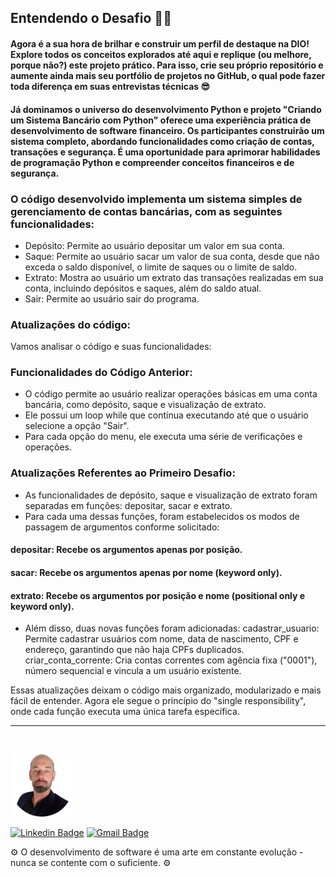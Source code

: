 ## Entendendo o Desafio 🚀✨
#### Agora é a sua hora de brilhar e construir um perfil de destaque na DIO! Explore todos os conceitos explorados até aqui e replique (ou melhore, porque não?) este projeto prático. Para isso, crie seu próprio repositório e aumente ainda mais seu portfólio de projetos no GitHub, o qual pode fazer toda diferença em suas entrevistas técnicas 😎

#### Já dominamos o universo do desenvolvimento Python e projeto "Criando um Sistema Bancário com Python" oferece uma experiência prática de desenvolvimento de software financeiro. Os participantes construirão um sistema completo, abordando funcionalidades como criação de contas, transações e segurança. É uma oportunidade para aprimorar habilidades de programação Python e compreender conceitos financeiros e de segurança.

### O código desenvolvido implementa um sistema simples de gerenciamento de contas bancárias, com as seguintes funcionalidades:

- Depósito: Permite ao usuário depositar um valor em sua conta.
- Saque: Permite ao usuário sacar um valor de sua conta, desde que não exceda o saldo disponível, o limite de saques ou o limite de saldo.
- Extrato: Mostra ao usuário um extrato das transações realizadas em sua conta, incluindo depósitos e saques, além do saldo atual.
- Sair: Permite ao usuário sair do programa.

### Atualizações do código:

Vamos analisar o código e suas funcionalidades:

### Funcionalidades do Código Anterior:
- O código permite ao usuário realizar operações básicas em uma conta bancária, como depósito, saque e visualização de extrato.
- Ele possui um loop while que continua executando até que o usuário selecione a opção "Sair".
- Para cada opção do menu, ele executa uma série de verificações e operações.

### Atualizações Referentes ao Primeiro Desafio:
- As funcionalidades de depósito, saque e visualização de extrato foram separadas em funções: depositar, sacar e extrato.
- Para cada uma dessas funções, foram estabelecidos os modos de passagem de argumentos conforme solicitado: <br>
#### depositar: Recebe os argumentos apenas por posição. <br>
#### sacar: Recebe os argumentos apenas por nome (keyword only). <br>
#### extrato: Recebe os argumentos por posição e nome (positional only e keyword only). <br>
- Além disso, duas novas funções foram adicionadas:
cadastrar_usuario: Permite cadastrar usuários com nome, data de nascimento, CPF e endereço, garantindo que não haja CPFs duplicados. <br>
criar_conta_corrente: Cria contas correntes com agência fixa ("0001"), número sequencial e vincula a um usuário existente. <br>

Essas atualizações deixam o código mais organizado, modularizado e mais fácil de entender. Agora ele segue o princípio do "single responsibility", onde cada função executa uma única tarefa específica.

---
<br />

<a href="https://github.com/akranz79/"><img src="https://github.com/akranz79/akranz79/blob/main/img/img2.png" width="100px;" alt="" /> </a>
 
[![Linkedin Badge](https://img.shields.io/badge/-Alexandre-blue?style=flat-square&logo=Linkedin&logoColor=white&link=https://www.linkedin.com/in/akranz/)](https://www.linkedin.com/in/akranz/)
[![Gmail Badge](https://img.shields.io/badge/-ahkranz79@gmail.com-c14438?style=flat-square&logo=Gmail&logoColor=white&link=mailto:ahkranz79@gmail.com)](mailto:ahkranz79@gmail.com)

⚙ O desenvolvimento de software é uma arte em constante evolução - nunca se contente com o suficiente. ⚙
